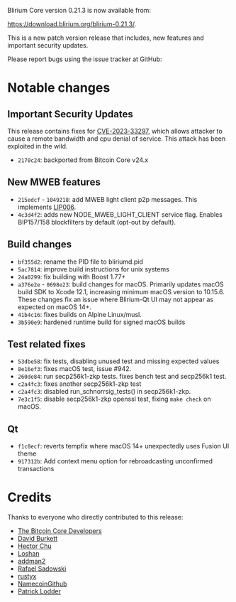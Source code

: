 Blirium Core version 0.21.3 is now available from:

 <https://download.blirium.org/blirium-0.21.3/>.

This is a new patch version release that includes, new features and important security updates.

Please report bugs using the issue tracker at GitHub:

  </issues>

Notable changes
===============

Important Security Updates
--------------------------

This release contains fixes for [CVE-2023-33297](https://www.cvedetails.com/cve/CVE-2023-33297/), which allows attacker to cause a remote bandwidth and cpu denial of service. This attack has been exploited in the wild. 
- `2170c24`: backported from Bitcoin Core v24.x

New MWEB features
--------------------------
- `215edcf` - `1049218`: add MWEB light client p2p messages. This implements [LIP006](https://github.com/blirium-project/lips/blob/c01068d06136fb21bf35fd6dac2977de60057714/LIP-0006.mediawiki). 
- `4c3d4f2`: adds new NODE_MWEB_LIGHT_CLIENT service flag. Enables BIP157/158 blockfilters by default (opt-out by default). 

Build changes
--------------------------
- `bf355d2`: rename the PID file to bliriumd.pid
- `5ac7814`: improve build instructions for unix systems
- `24a0299`: fix building with Boost 1.77+
- `a376e2e` - `0698e23`: build changes for macOS. Primarily updates macOS build SDK to Xcode 12.1, increasing minimum macOS version to 10.15.6. These changes fix an issue where Blirium-Qt UI may not appear as expected on macOS 14+.
- `41b4c16`: fixes builds on Alpine Linux/musl.
- `3b590e9`: hardened runtime build for signed macOS builds

Test related fixes
--------------------------
- `53dbe58`: fix tests, disabling unused test and missing expected values
- `8e16ef3`: fixes macOS test, issue #942.
- `260de84`: run secp256k1-zkp tests. fixes bench test and secp256k1 test.
- `c2a4fc3`: fixes another secp256k1-zkp test
- `c2a4fc3`: disabled run_schnorrsig_tests() in secp256k1-zkp.
- `7e3c1f5`: disable secp256k1-zkp openssl test, fixing `make check` on macOS.

Qt
--------------------------
- `f1c0ecf`: reverts tempfix where macOS 14+ unexpectedly uses Fusion UI theme
- `917312b`: Add context menu option for rebroadcasting unconfirmed transactions

Credits
=======

Thanks to everyone who directly contributed to this release:

- [The Bitcoin Core Developers](https://github.com/bitcoin/bitcoin/)
- [David Burkett](https://github.com/DavidBurkett/)
- [Hector Chu](https://github.com/hectorchu)
- [Loshan](https://github.com/losh11)
- [addman2](https://github.com/addman2)
- [Rafael Sadowski](https://github.com/sizeofvoid)
- [rustyx](https://github.com/rustyx)
- [NamecoinGithub](https://github.com/NamecoinGithub)
- [Patrick Lodder](https://github.com/patricklodder)